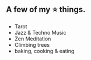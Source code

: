 ## A few of my ⭐ things.
* Tarot
* Jazz & Techno Music
* Zen Meditation
* Climbing trees
* baking, cooking & eating
